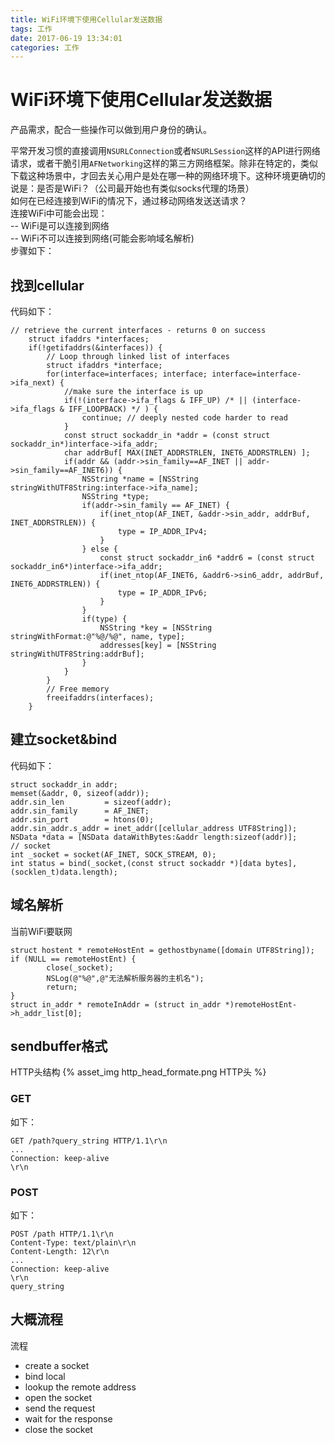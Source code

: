 ```yaml
---
title: WiFi环境下使用Cellular发送数据
tags: 工作
date: 2017-06-19 13:34:01
categories: 工作
---
```




# WiFi环境下使用Cellular发送数据 
产品需求，配合一些操作可以做到用户身份的确认。

<!-- more -->          
平常开发习惯的直接调用`NSURLConnection`或者`NSURLSession`这样的API进行网络请求，或者干脆引用`AFNetworking`这样的第三方网络框架。除非在特定的，类似下载这种场景中，才回去关心用户是处在哪一种的网络环境下。这种环境更确切的说是：是否是WiFi？（公司最开始也有类似socks代理的场景）   
如何在已经连接到WiFi的情况下，通过移动网络发送送请求？    
连接WiFi中可能会出现：    
 	--  WiFi是可以连接到网络       
 	--  WiFi不可以连接到网络(可能会影响域名解析)    
步骤如下：

## 找到cellular      
代码如下：

```
// retrieve the current interfaces - returns 0 on success
    struct ifaddrs *interfaces;
    if(!getifaddrs(&interfaces)) {
        // Loop through linked list of interfaces
        struct ifaddrs *interface;
        for(interface=interfaces; interface; interface=interface->ifa_next) {
            //make sure the interface is up
            if(!(interface->ifa_flags & IFF_UP) /* || (interface->ifa_flags & IFF_LOOPBACK) */ ) {
                continue; // deeply nested code harder to read
            }
            const struct sockaddr_in *addr = (const struct sockaddr_in*)interface->ifa_addr;
            char addrBuf[ MAX(INET_ADDRSTRLEN, INET6_ADDRSTRLEN) ];
            if(addr && (addr->sin_family==AF_INET || addr->sin_family==AF_INET6)) {
                NSString *name = [NSString stringWithUTF8String:interface->ifa_name];
                NSString *type;
                if(addr->sin_family == AF_INET) {
                    if(inet_ntop(AF_INET, &addr->sin_addr, addrBuf, INET_ADDRSTRLEN)) {
                        type = IP_ADDR_IPv4;
                    }
                } else {
                    const struct sockaddr_in6 *addr6 = (const struct sockaddr_in6*)interface->ifa_addr;
                    if(inet_ntop(AF_INET6, &addr6->sin6_addr, addrBuf, INET6_ADDRSTRLEN)) {
                        type = IP_ADDR_IPv6;
                    }
                }
                if(type) {
                    NSString *key = [NSString stringWithFormat:@"%@/%@", name, type];
                    addresses[key] = [NSString stringWithUTF8String:addrBuf];
                }
            }
        }
        // Free memory
        freeifaddrs(interfaces);
    }
```

## 建立socket&bind          
代码如下：   

```
struct sockaddr_in addr;
memset(&addr, 0, sizeof(addr));
addr.sin_len         = sizeof(addr);
addr.sin_family      = AF_INET;
addr.sin_port        = htons(0);
addr.sin_addr.s_addr = inet_addr([cellular_address UTF8String]);
NSData *data = [NSData dataWithBytes:&addr length:sizeof(addr)];
// socket
int _socket = socket(AF_INET, SOCK_STREAM, 0);
int status = bind(_socket,(const struct sockaddr *)[data bytes], (socklen_t)data.length);

```

## 域名解析

当前WiFi要联网

```
struct hostent * remoteHostEnt = gethostbyname([domain UTF8String]);
if (NULL == remoteHostEnt) {
        close(_socket);
        NSLog(@"%@",@"无法解析服务器的主机名");
        return;
}
struct in_addr * remoteInAddr = (struct in_addr *)remoteHostEnt->h_addr_list[0];
```

## sendbuffer格式

HTTP头结构
{% asset_img http_head_formate.png HTTP头 %}

### GET
如下：    

```
GET /path?query_string HTTP/1.1\r\n
...
Connection: keep-alive
\r\n
```

### POST
如下：  

```
POST /path HTTP/1.1\r\n
Content-Type: text/plain\r\n
Content-Length: 12\r\n
...
Connection: keep-alive
\r\n
query_string
```


## 大概流程 
  流程   
  
- create a socket    
- bind local
- lookup the remote address     
- open the socket    
- send the request    
- wait for the response    
- close the socket   



